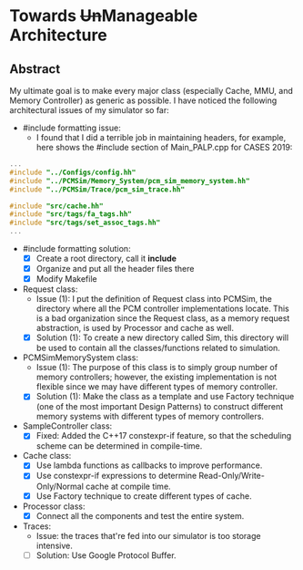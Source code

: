 # Towards ~~Un~~**Manageable** Architecture

## **Abstract**
My ultimate goal is to make every major class (especially Cache, MMU, and Memory Controller) as generic as possible. I have noticed the following architectural issues of my simulator so far:

+ #include formatting issue:
    + I found that I did a terrible job in maintaining headers, for example, here shows the #include section of Main\_PALP.cpp for CASES 2019:

```c++
...
#include "../Configs/config.hh"
#include "../PCMSim/Memory_System/pcm_sim_memory_system.hh"
#include "../PCMSim/Trace/pcm_sim_trace.hh"

#include "src/cache.hh"
#include "src/tags/fa_tags.hh"
#include "src/tags/set_assoc_tags.hh"
...
```

+ #include formatting solution:
    + [x] Create a root directory, call it **include**
    + [x] Organize and put all the header files there
    + [x] Modify Makefile

+ Request class:
    + Issue (1): I put the definition of Request class into PCMSim, the directory where all the PCM controller implementations locate. This is a bad organization since the Request class, as a memory request abstraction, is used by Processor and cache as well.
    + [x] Solution (1): To create a new directory called Sim, this directory will be used to contain all the classes/functions related to simulation.

+ PCMSimMemorySystem class:
    + Issue (1): The purpose of this class is to simply group number of memory controllers; however, the existing implementation is not flexible since we may have different types of memory controller.
    + [x] Solution (1): Make the class as a template and use Factory technique (one of the most important Design Patterns) to construct different memory systems with different types of memory controllers.

+ SampleController class:
    + [x] Fixed: Added the C++17 constexpr-if feature, so that the scheduling scheme can be determined in compile-time.

+ Cache class:
    + [x] Use lambda functions as callbacks to improve performance.
    + [x] Use constexpr-if expressions to determine Read-Only/Write-Only/Normal cache at compile time.
    + [x] Use Factory technique to create different types of cache.

+ Processor class:
    + [x] Connect all the components and test the entire system.

+ Traces:
    + Issue: the traces that're fed into our simulator is too storage intensive.
    + [ ] Solution: Use Google Protocol Buffer.

